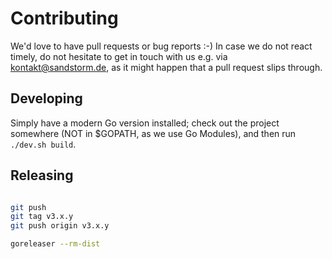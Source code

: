 # Contributing

We'd love to have pull requests or bug reports :-) In case we do not react timely,
do not hesitate to get in touch with us e.g. via [kontakt@sandstorm.de](mailto:kontakt@sandstorm.de),
as it might happen that a pull request slips through.

## Developing

Simply have a modern Go version installed; check out the project somewhere (NOT in $GOPATH, as we use Go Modules),
and then run `./dev.sh build`.

## Releasing

```bash

git push
git tag v3.x.y
git push origin v3.x.y

goreleaser --rm-dist
```
